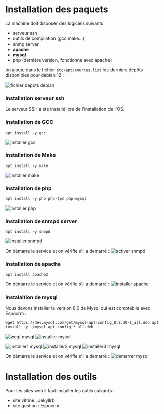 # Installation des paquets

La machine doit disposer des logiciels suivants :

* serveur ssh
* outils de compilation (gcc,make...)
* snmp server
* **apache**
* **mysql**
* php (dernière version, fonctionne avec apache)

on ajoute dans le fichier `etc/apt/sources.list` les derniers dépôts disponibles pour debian 12 :

![fichier depots debian](https://github.com/CFAI2024-CPLR/projet_web/assets/154502835/155d904e-ea6c-4a40-8bda-bf33683c48c3)

### Installation serveur ssh
Le serveur SSH a été installé lors de l'installation de l'OS.

### Installation de GCC
`apt install -y gcc`

![installer gcc](https://github.com/CFAI2024-CPLR/projet_web/assets/154502835/8a97608f-3b81-4b27-bf58-c4556f42a095)

### Installation de Make
`apt install -y make`

![installer make](https://github.com/CFAI2024-CPLR/projet_web/assets/154502835/8c07fa33-937a-47d8-bafd-125507cba91f)

### Installation de php
`apt install -y php php-fpm php-mysql`

![installer php](https://github.com/CFAI2024-CPLR/projet_web/assets/154502835/f55618be-7d55-4b49-9056-78abad716ef6)

### Installation de snmpd server
`apt install -y snmpd`

![installer snmpd](https://github.com/CFAI2024-CPLR/projet_web/assets/154502835/60cdf668-1b43-460c-b548-09095250c32f)

On démarre le service et on vérifie s'il a demarré :
![activer snmpd](https://github.com/CFAI2024-CPLR/projet_web/assets/154502835/53236b56-73d2-4644-abd9-9dda1896d549)

### Installation de apache
`apt install apache2`

On démarre le service et on vérifie s'il a demarré :
![installer apache](https://github.com/CFAI2024-CPLR/projet_web/assets/154502835/4fd89cdf-8bb2-40e0-a0d6-8a815e999dd0)

### Instalaltion de mysql
Nous devons installer la version 8.0 de Mysql qui est comptabile avec Espocrm :

`wget https://dev.mysql.com/get/mysql-apt-config_0.8.30-1_all.deb
apt install -y ./mysql-apt-config_*_all.deb`

![wegt mysql](https://github.com/CFAI2024-CPLR/projet_web/assets/154502835/2991a8c9-2c9b-4f76-a1c0-bd2fc8feec61)
![installer mysql](https://github.com/CFAI2024-CPLR/projet_web/assets/154502835/2d1dfa85-2337-44a6-9d6a-48d00e171b2b)

![installer1 mysql](https://github.com/CFAI2024-CPLR/projet_web/assets/154502835/3c1d981b-3198-468e-b93f-d74bec4957bd)
![installer2 mysql](https://github.com/CFAI2024-CPLR/projet_web/assets/154502835/de6983ea-e312-4ed6-979b-74a6b145000d)
![installer3 mysql](https://github.com/CFAI2024-CPLR/projet_web/assets/154502835/2b8c6d3b-2dad-4276-b51b-5f4c3ef55c04)

On démarre le service et on vérifie s'il a demarré :
![demarrer mysql](https://github.com/CFAI2024-CPLR/projet_web/assets/154502835/d1e808c5-f679-4a91-8e1b-27d0579280c8)

# Installation des outils

Pour les sites web il faut installer les outils suivants :

- site vitrine : Jekyllrb
- site gestion : Espocrm
